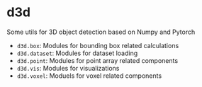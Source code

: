# d3d
Some utils for 3D object detection based on Numpy and Pytorch

- `d3d.box`: Modules for bounding box related calculations
- `d3d.dataset`: Modules for dataset loading
- `d3d.point`: Modules for point array related components
- `d3d.vis`: Modules for visualizations
- `d3d.voxel`: Moduels for voxel related components
